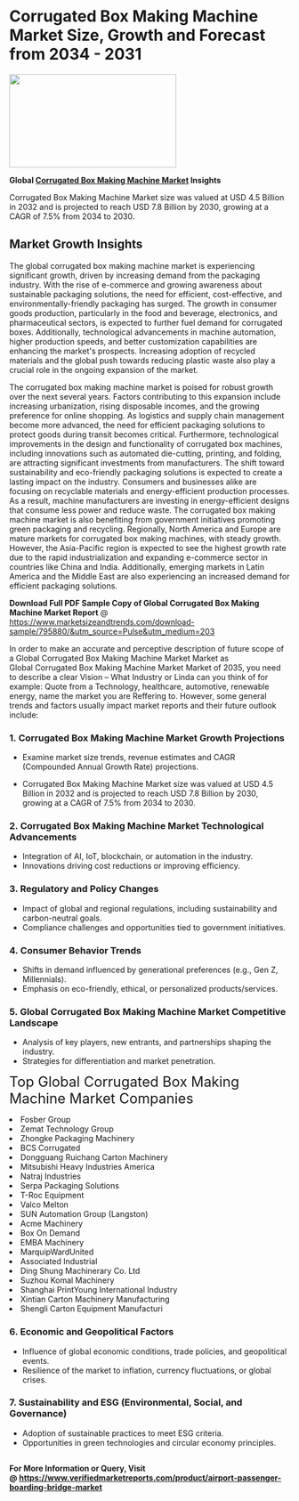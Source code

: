 <H1>Corrugated Box Making Machine Market Size, Growth and Forecast from 2034 - 2031</H1><img class="aligncenter size-medium wp-image-584254" src="https://thirdeyenews.in/wp-content/uploads/2034/09/Global-Market-Research-300x168.jpeg" alt="" width="300" height="168" /><p><strong>Global&nbsp;<a href="https://www.marketsizeandtrends.com/download-sample/795880/&amp;utm_source=Pulse&amp;utm_medium=203">Corrugated Box Making Machine Market</a> Insights</strong></p><p>Corrugated Box Making Machine Market size was valued at USD 4.5 Billion in 2032 and is projected to reach USD 7.8 Billion by 2030, growing at a CAGR of 7.5% from 2034 to 2030.</p><p><h2>Market Growth Insights</h2> <p>The global corrugated box making machine market is experiencing significant growth, driven by increasing demand from the packaging industry. With the rise of e-commerce and growing awareness about sustainable packaging solutions, the need for efficient, cost-effective, and environmentally-friendly packaging has surged. The growth in consumer goods production, particularly in the food and beverage, electronics, and pharmaceutical sectors, is expected to further fuel demand for corrugated boxes. Additionally, technological advancements in machine automation, higher production speeds, and better customization capabilities are enhancing the market's prospects. Increasing adoption of recycled materials and the global push towards reducing plastic waste also play a crucial role in the ongoing expansion of the market. </p> <p>The corrugated box making machine market is poised for robust growth over the next several years. Factors contributing to this expansion include increasing urbanization, rising disposable incomes, and the growing preference for online shopping. As logistics and supply chain management become more advanced, the need for efficient packaging solutions to protect goods during transit becomes critical. Furthermore, technological improvements in the design and functionality of corrugated box machines, including innovations such as automated die-cutting, printing, and folding, are attracting significant investments from manufacturers. The shift toward sustainability and eco-friendly packaging solutions is expected to create a lasting impact on the industry. Consumers and businesses alike are focusing on recyclable materials and energy-efficient production processes. As a result, machine manufacturers are investing in energy-efficient designs that consume less power and reduce waste. The corrugated box making machine market is also benefiting from government initiatives promoting green packaging and recycling. Regionally, North America and Europe are mature markets for corrugated box making machines, with steady growth. However, the Asia-Pacific region is expected to see the highest growth rate due to the rapid industrialization and expanding e-commerce sector in countries like China and India. Additionally, emerging markets in Latin America and the Middle East are also experiencing an increased demand for efficient packaging solutions. </p><p><span class=""><strong>Download Full PDF Sample Copy of Global Corrugated Box Making Machine Market Report</strong> @ <a href="https://www.marketsizeandtrends.com/download-sample/795880/&amp;utm_source=Pulse&amp;utm_medium=203" target="_blank">https://www.marketsizeandtrends.com/download-sample/795880/&amp;utm_source=Pulse&amp;utm_medium=203</a></span></p><p>In order to make an accurate and perceptive description of future scope of a Global&nbsp;Corrugated Box Making Machine Market Market as Global&nbsp;Corrugated Box Making Machine Market Market of 2035, you need to describe a clear Vision &ndash; What Industry or Linda can you think of for example: Quote from a Technology, healthcare, automotive, renewable energy, name the market you are Reffering to. However, some general trends and factors usually impact market reports and their future outlook include:</p><h3>1.&nbsp;<strong>Corrugated Box Making Machine Market Growth Projections</strong></h3><ul><li>Examine market size trends, revenue estimates and CAGR (Compounded Annual Growth Rate) projections.</li><li><p>Corrugated Box Making Machine Market size was valued at USD 4.5 Billion in 2032 and is projected to reach USD 7.8 Billion by 2030, growing at a CAGR of 7.5% from 2034 to 2030.</p></li></ul><h3>2.&nbsp;<strong>Corrugated Box Making Machine Market Technological Advancements</strong></h3><ul><li>Integration of AI, IoT, blockchain, or automation in the industry.</li><li>Innovations driving cost reductions or improving efficiency.</li></ul><h3>3.&nbsp;<strong>Regulatory and Policy Changes</strong></h3><ul><li>Impact of global and regional regulations, including sustainability and carbon-neutral goals.</li><li>Compliance challenges and opportunities tied to government initiatives.</li></ul><h3>4.&nbsp;<strong>Consumer Behavior Trends</strong></h3><ul><li>Shifts in demand influenced by generational preferences (e.g., Gen Z, Millennials).</li><li>Emphasis on eco-friendly, ethical, or personalized products/services.</li></ul><h3>5.&nbsp;<strong>Global Corrugated Box Making Machine Market Competitive Landscape</strong></h3><ul><li>Analysis of key players, new entrants, and partnerships shaping the industry.</li><li>Strategies for differentiation and market penetration.</li></ul><p data-pm-slice="1 1 []"><span style="color: inherit; font-family: inherit; font-size: 25px;">Top Global Corrugated Box Making Machine Market Companies</span></p><div class="" data-test-id=""><p><li>Fosber Group</li><li> Zemat Technology Group</li><li> Zhongke Packaging Machinery</li><li> BCS Corrugated</li><li> Dongguang Ruichang Carton Machinery</li><li> Mitsubishi Heavy Industries America</li><li> Natraj Industries</li><li> Serpa Packaging Solutions</li><li> T-Roc Equipment</li><li> Valco Melton</li><li> SUN Automation Group (Langston)</li><li> Acme Machinery</li><li> Box On Demand</li><li> EMBA Machinery</li><li> MarquipWardUnited</li><li> Associated Industrial</li><li> Ding Shung Machinerary Co. Ltd</li><li> Suzhou Komal Machinery</li><li> Shanghai PrintYoung International Industry</li><li> Xintian Carton Machinery Manufacturing</li><li> Shengli Carton Equipment Manufacturi</li></p></div><h3>6.&nbsp;<strong>Economic and Geopolitical Factors</strong></h3><ul><li>Influence of global economic conditions, trade policies, and geopolitical events.</li><li>Resilience of the market to inflation, currency fluctuations, or global crises.</li></ul><h3>7.&nbsp;<strong>Sustainability and ESG (Environmental, Social, and Governance)</strong></h3><ul><li>Adoption of sustainable practices to meet ESG criteria.</li><li>Opportunities in green technologies and circular economy principles.</li></ul><h2><strong style="font-size: 14px;">For More Information or Query, Visit @&nbsp;</strong><a style="background-color: #ffffff; font-size: 14px;" href="https://www.marketsizeandtrends.com/report/corrugated-box-making-machine-market/" target="_blank">https://www.verifiedmarketreports.com/product/airport-passenger-boarding-bridge-market</a></h2>
